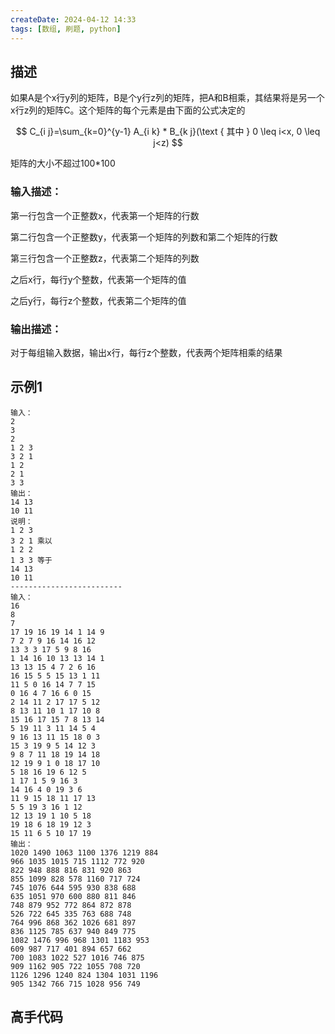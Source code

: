 ```yaml
---
createDate: 2024-04-12 14:33
tags: [数组, 刷题, python]
---
```

## 描述

如果A是个x行y列的矩阵，B是个y行z列的矩阵，把A和B相乘，其结果将是另一个x行z列的矩阵C。这个矩阵的每个元素是由下面的公式决定的

$$
C_{i j}=\sum_{k=0}^{y-1} A_{i k} * B_{k j}(\text { 其中 } 0 \leq i<x, 0 \leq j<z)
$$

矩阵的大小不超过100*100

### 输入描述：

第一行包含一个正整数x，代表第一个矩阵的行数

第二行包含一个正整数y，代表第一个矩阵的列数和第二个矩阵的行数

第三行包含一个正整数z，代表第二个矩阵的列数

之后x行，每行y个整数，代表第一个矩阵的值

之后y行，每行z个整数，代表第二个矩阵的值

### 输出描述：

对于每组输入数据，输出x行，每行z个整数，代表两个矩阵相乘的结果

## 示例1
```0
输入：
2
3
2
1 2 3
3 2 1
1 2
2 1
3 3
输出：
14 13
10 11
说明：
1 2 3 
3 2 1 乘以 
1 2 2 
1 3 3 等于 
14 13 
10 11
-------------------------
输入：
16
8
7
17 19 16 19 14 1 14 9 
7 2 7 9 16 14 16 12 
13 3 3 17 5 9 8 16 
1 14 16 10 13 13 14 1 
13 13 15 4 7 2 6 16 
16 15 5 5 15 13 1 11 
11 5 0 16 14 7 7 15 
0 16 4 7 16 6 0 15 
2 14 11 2 17 17 5 12 
8 13 11 10 1 17 10 8 
15 16 17 15 7 8 13 14 
5 19 11 3 11 14 5 4 
9 16 13 11 15 18 0 3 
15 3 19 9 5 14 12 3 
9 8 7 11 18 19 14 18 
12 19 9 1 0 18 17 10 
5 18 16 19 6 12 5 
1 17 1 5 9 16 3 
14 16 4 0 19 3 6 
11 9 15 18 11 17 13 
5 5 19 3 16 1 12 
12 13 19 1 10 5 18 
19 18 6 18 19 12 3 
15 11 6 5 10 17 19
输出：
1020 1490 1063 1100 1376 1219 884
966 1035 1015 715 1112 772 920
822 948 888 816 831 920 863
855 1099 828 578 1160 717 724
745 1076 644 595 930 838 688
635 1051 970 600 880 811 846
748 879 952 772 864 872 878
526 722 645 335 763 688 748
764 996 868 362 1026 681 897
836 1125 785 637 940 849 775
1082 1476 996 968 1301 1183 953
609 987 717 401 894 657 662
700 1083 1022 527 1016 746 875
909 1162 905 722 1055 708 720
1126 1296 1240 824 1304 1031 1196
905 1342 766 715 1028 956 749
```
## 高手代码
```pythhon

```